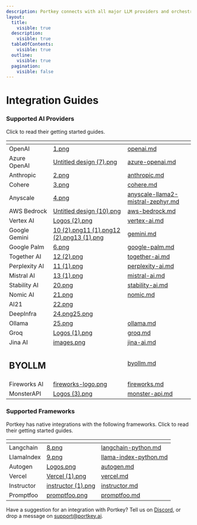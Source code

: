 ```yaml
---
description: Portkey connects with all major LLM providers and orchestration frameworks.
layout:
  title:
    visible: true
  description:
    visible: true
  tableOfContents:
    visible: true
  outline:
    visible: true
  pagination:
    visible: false
---
```


# Integration Guides

### Supported AI Providers

Click to read their getting started guides.

<table data-view="cards" data-full-width="false"><thead><tr><th></th><th data-hidden data-card-cover data-type="files"></th><th data-hidden data-card-target data-type="content-ref"></th></tr></thead><tbody><tr><td>OpenAI</td><td><a href="../../.gitbook/assets/1.png">1.png</a></td><td><a href="openai.md">openai.md</a></td></tr><tr><td>Azure OpenAI</td><td><a href="../../.gitbook/assets/Untitled design (7).png">Untitled design (7).png</a></td><td><a href="azure-openai.md">azure-openai.md</a></td></tr><tr><td>Anthropic</td><td><a href="../../.gitbook/assets/2.png">2.png</a></td><td><a href="anthropic.md">anthropic.md</a></td></tr><tr><td>Cohere</td><td><a href="../../.gitbook/assets/3.png">3.png</a></td><td><a href="cohere.md">cohere.md</a></td></tr><tr><td>Anyscale</td><td><a href="../../.gitbook/assets/4.png">4.png</a></td><td><a href="anyscale-llama2-mistral-zephyr.md">anyscale-llama2-mistral-zephyr.md</a></td></tr><tr><td>AWS Bedrock</td><td><a href="../../.gitbook/assets/Untitled design (10).png">Untitled design (10).png</a></td><td><a href="aws-bedrock.md">aws-bedrock.md</a></td></tr><tr><td>Vertex AI</td><td><a href="../../.gitbook/assets/Logos (2).png">Logos (2).png</a></td><td><a href="vertex-ai.md">vertex-ai.md</a></td></tr><tr><td>Google Gemini</td><td><a href="../../.gitbook/assets/10 (2).png">10 (2).png</a><a href="../../.gitbook/assets/11 (1).png">11 (1).png</a><a href="../../.gitbook/assets/12 (2).png">12 (2).png</a><a href="../../.gitbook/assets/13 (1).png">13 (1).png</a></td><td><a href="gemini.md">gemini.md</a></td></tr><tr><td>Google Palm</td><td><a href="../../.gitbook/assets/6.png">6.png</a></td><td><a href="google-palm.md">google-palm.md</a></td></tr><tr><td>Together AI</td><td><a href="../../.gitbook/assets/12 (2).png">12 (2).png</a></td><td><a href="together-ai.md">together-ai.md</a></td></tr><tr><td>Perplexity AI</td><td><a href="../../.gitbook/assets/11 (1).png">11 (1).png</a></td><td><a href="perplexity-ai.md">perplexity-ai.md</a></td></tr><tr><td>Mistral AI</td><td><a href="../../.gitbook/assets/13 (1).png">13 (1).png</a></td><td><a href="mistral-ai.md">mistral-ai.md</a></td></tr><tr><td>Stability AI</td><td><a href="../../.gitbook/assets/20.png">20.png</a></td><td><a href="stability-ai.md">stability-ai.md</a></td></tr><tr><td>Nomic AI</td><td><a href="../../.gitbook/assets/21.png">21.png</a></td><td><a href="nomic.md">nomic.md</a></td></tr><tr><td>AI21</td><td><a href="../../.gitbook/assets/22.png">22.png</a></td><td></td></tr><tr><td>DeepInfra</td><td><a href="../../.gitbook/assets/24.png">24.png</a><a href="../../.gitbook/assets/25.png">25.png</a></td><td></td></tr><tr><td>Ollama</td><td><a href="../../.gitbook/assets/25.png">25.png</a></td><td><a href="ollama.md">ollama.md</a></td></tr><tr><td>Groq</td><td><a href="../../.gitbook/assets/Logos (1).png">Logos (1).png</a></td><td><a href="groq.md">groq.md</a></td></tr><tr><td>Jina AI</td><td><a href="../../.gitbook/assets/images.png">images.png</a></td><td><a href="jina-ai.md">jina-ai.md</a></td></tr><tr><td><h2>BYOLLM</h2></td><td></td><td><a href="byollm.md">byollm.md</a></td></tr><tr><td>Fireworks AI</td><td><a href="../../.gitbook/assets/fireworks-logo.png">fireworks-logo.png</a></td><td><a href="fireworks.md">fireworks.md</a></td></tr><tr><td>MonsterAPI</td><td><a href="../../.gitbook/assets/Logos (3).png">Logos (3).png</a></td><td><a href="monster-api.md">monster-api.md</a></td></tr></tbody></table>

### Supported Frameworks

Portkey has native integrations with the following frameworks. Click to read their getting started guides.

<table data-view="cards"><thead><tr><th></th><th data-hidden data-card-cover data-type="files"></th><th data-hidden data-card-target data-type="content-ref"></th></tr></thead><tbody><tr><td>Langchain</td><td><a href="../../.gitbook/assets/8.png">8.png</a></td><td><a href="langchain-python.md">langchain-python.md</a></td></tr><tr><td>LlamaIndex</td><td><a href="../../.gitbook/assets/9.png">9.png</a></td><td><a href="llama-index-python.md">llama-index-python.md</a></td></tr><tr><td>Autogen</td><td><a href="../../.gitbook/assets/Logos.png">Logos.png</a></td><td><a href="autogen.md">autogen.md</a></td></tr><tr><td>Vercel</td><td><a href="../../.gitbook/assets/Vercel (1).png">Vercel (1).png</a></td><td><a href="vercel.md">vercel.md</a></td></tr><tr><td>Instructor</td><td><a href="../../.gitbook/assets/instructor (1).png">instructor (1).png</a></td><td><a href="instructor.md">instructor.md</a></td></tr><tr><td>Promptfoo</td><td><a href="../../.gitbook/assets/promptfoo.png">promptfoo.png</a></td><td><a href="promptfoo.md">promptfoo.md</a></td></tr></tbody></table>

Have a suggestion for an integration with Portkey? Tell us on [Discord](https://discord.gg/DD7vgKK299), or drop a message on support@portkey.ai.
